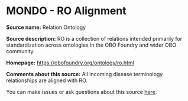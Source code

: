 # MONDO - RO Alignment

**Source name:** Relation Ontology

**Source description:** RO is a collection of relations intended primarily for standardization  across ontologies in the OBO Foundry and wider OBO community.


**Homepage:** https://obofoundry.org/ontology/ro.html

**Comments about this source:** All incoming disease terminology relationships are aligned with RO.






You can make issues or ask questions about this source [here](https://github.com/monarch-initiative/mondo-ingest/issues).
